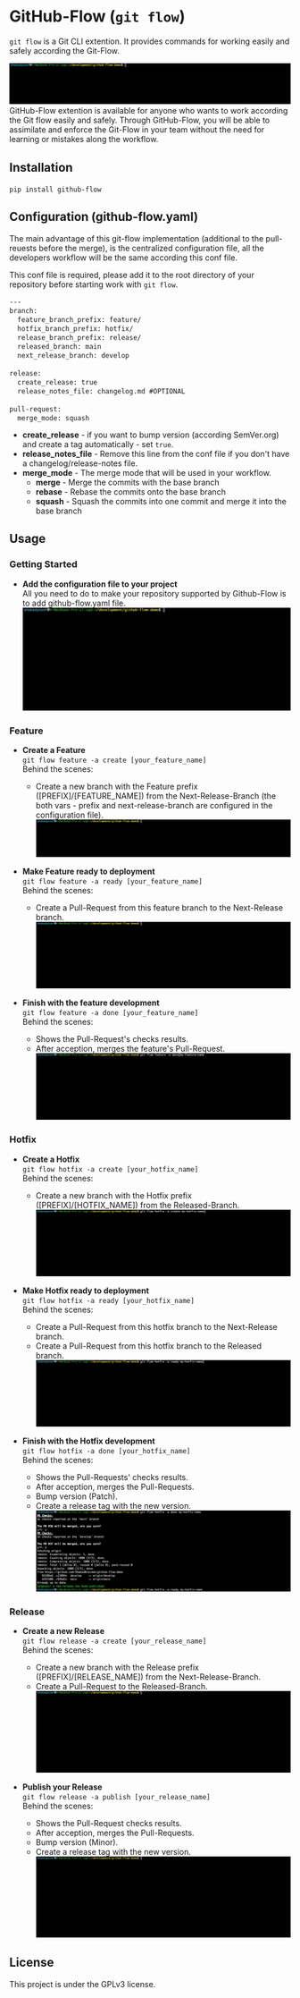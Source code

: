 # GitHub-Flow (`git flow`)

`git flow` is a Git CLI extention. It provides commands for working easily and safely according the Git-Flow.

![create feature](https://github.com/ShakedBraimok/github-flow-assets/blob/master/create-feature-example.gif)
GitHub-Flow extention is available for anyone who wants to work according the Git flow easily and safely.
Through GitHub-Flow, you will be able to assimilate and enforce the Git-Flow in your team without the need for learning or mistakes along the workflow.

## Installation
`pip install github-flow`

## Configuration (github-flow.yaml)
The main advantage of this git-flow implementation (additional to the pull-reuests before the merge),
is the centralized configuration file, all the developers workflow will be the same according this conf file.

This conf file is required, please add it to the root directory of your repository before starting work with `git flow`. 

```
---
branch:
  feature_branch_prefix: feature/
  hotfix_branch_prefix: hotfix/
  release_branch_prefix: release/
  released_branch: main
  next_release_branch: develop

release:
  create_release: true
  release_notes_file: changelog.md #OPTIONAL

pull-request:
  merge_mode: squash
```

- **create_release** - if you want to bump version (according SemVer.org) and create a tag automatically - set `true`.
- **release_notes_file** - Remove this line from the conf file if you don't have a changelog/release-notes file.
- **merge_mode** - The merge mode that will be used in your workflow.
  - **merge** - Merge the commits with the base branch
  - **rebase** - Rebase the commits onto the base branch
  - **squash** - Squash the commits into one commit and merge it into the base branch

## Usage
### Getting Started
- **Add the configuration file to your project** <br />
All you need to do to make your repository supported by Github-Flow is to add github-flow.yaml file.
![show conf file](https://github.com/ShakedBraimok/github-flow-assets/blob/master/show-conf-file.gif)

### Feature
- **Create a Feature** <br />
  `git flow feature -a create [your_feature_name]` <br />
  Behind the scenes:
  - Create a new branch with the Feature prefix ([PREFIX]/[FEATURE_NAME]) from the Next-Release-Branch (the both vars - prefix and next-release-branch are configured in the configuration file).
![create feature](https://github.com/ShakedBraimok/github-flow-assets/blob/master/create-feature-example.gif)

- **Make Feature ready to deployment** <br />
  `git flow feature -a ready [your_feature_name]` <br /> 
  Behind the scenes:
  - Create a Pull-Request from this feature branch to the Next-Release branch.
![ready feature](https://github.com/ShakedBraimok/github-flow-assets/blob/master/ready-feature.gif)
  
- **Finish with the feature development** <br />
  `git flow feature -a done [your_feature_name]` <br />
  Behind the scenes:
  - Shows the Pull-Request's checks results.
  - After acception, merges the feature's Pull-Request.
![done feature](https://github.com/ShakedBraimok/github-flow-assets/blob/master/done-feature.gif)

### Hotfix
- **Create a Hotfix** <br />
  `git flow hotfix -a create [your_hotfix_name]` <br />
  Behind the scenes:
  - Create a new branch with the Hotfix prefix ([PREFIX]/[HOTFIX_NAME]) from the Released-Branch.
![create hotfix](https://github.com/ShakedBraimok/github-flow-assets/blob/master/create-hotfix.gif)
  
- **Make Hotfix ready to deployment** <br />
  `git flow hotfix -a ready [your_hotfix_name]` <br />
  Behind the scenes:
  - Create a Pull-Request from this hotfix branch to the Next-Release branch.
  - Create a Pull-Request from this hotfix branch to the Released branch.
![ready hotfix](https://github.com/ShakedBraimok/github-flow-assets/blob/master/ready-hotfix.gif)
  
- **Finish with the Hotfix development** <br />
  `git flow hotfix -a done [your_hotfix_name]` <br />
   Behind the scenes:
  - Shows the Pull-Requests' checks results.
  - After acception, merges the Pull-Requests.
  - Bump version (Patch).
  - Create a release tag with the new version.
![done hotfix](https://github.com/ShakedBraimok/github-flow-assets/blob/master/done-hotfix.gif)
  
### Release
- **Create a new Release** <br />
  `git flow release -a create [your_release_name]` <br />
   Behind the scenes:
  - Create a new branch with the Release prefix ([PREFIX]/[RELEASE_NAME]) from the Next-Release-Branch.
  - Create a Pull-Request to the Released-Branch.
![create release](https://github.com/ShakedBraimok/github-flow-assets/blob/master/create-release.gif)

- **Publish your Release** <br />
  `git flow release -a publish [your_release_name]` <br />
   Behind the scenes:
  - Shows the Pull-Request checks results.
  - After acception, merges the Pull-Requests.
  - Bump version (Minor).
  - Create a release tag with the new version.
![publish release](https://github.com/ShakedBraimok/github-flow-assets/blob/master/publish-release.gif)

## License
This project is under the GPLv3 license.
